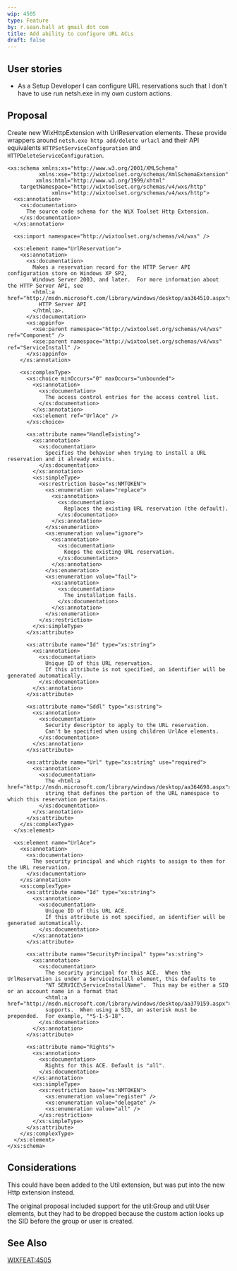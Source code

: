 ```yaml
---
wip: 4505
type: Feature
by: r.sean.hall at gmail dot com
title: Add ability to configure URL ACLs
draft: false
---
```


## User stories

* As a Setup Developer I can configure URL reservations such that I don't have to use run netsh.exe in my own custom actions.


## Proposal

Create new WixHttpExtension with UrlReservation elements.  These provide wrappers around `netsh.exe http add/delete urlacl`
and their API equivalents `HTTPSetServiceConfiguration` and `HTTPDeleteServiceConfiguration`.

    <xs:schema xmlns:xs="http://www.w3.org/2001/XMLSchema"
              xmlns:xse="http://wixtoolset.org/schemas/XmlSchemaExtension"
             xmlns:html="http://www.w3.org/1999/xhtml"
        targetNamespace="http://wixtoolset.org/schemas/v4/wxs/http"
                  xmlns="http://wixtoolset.org/schemas/v4/wxs/http">
      <xs:annotation>
        <xs:documentation>
          The source code schema for the WiX Toolset Http Extension.
        </xs:documentation>
      </xs:annotation>

      <xs:import namespace="http://wixtoolset.org/schemas/v4/wxs" />

      <xs:element name="UrlReservation">
        <xs:annotation>
          <xs:documentation>
            Makes a reservation record for the HTTP Server API configuration store on Windows XP SP2,
            Windows Server 2003, and later.  For more information about the HTTP Server API, see
            <html:a href="http://msdn.microsoft.com/library/windows/desktop/aa364510.aspx">
              HTTP Server API
            </html:a>.
          </xs:documentation>
          <xs:appinfo>
            <xse:parent namespace="http://wixtoolset.org/schemas/v4/wxs" ref="Component" />
            <xse:parent namespace="http://wixtoolset.org/schemas/v4/wxs" ref="ServiceInstall" />
          </xs:appinfo>
        </xs:annotation>

        <xs:complexType>
          <xs:choice minOccurs="0" maxOccurs="unbounded">
            <xs:annotation>
              <xs:documentation>
                The access control entries for the access control list.
              </xs:documentation>
            </xs:annotation>
            <xs:element ref="UrlAce" />
          </xs:choice>

          <xs:attribute name="HandleExisting">
            <xs:annotation>
              <xs:documentation>
                Specifies the behavior when trying to install a URL reservation and it already exists.
              </xs:documentation>
            </xs:annotation>
            <xs:simpleType>
              <xs:restriction base="xs:NMTOKEN">
                <xs:enumeration value="replace">
                  <xs:annotation>
                    <xs:documentation>
                      Replaces the existing URL reservation (the default).
                    </xs:documentation>
                  </xs:annotation>
                </xs:enumeration>
                <xs:enumeration value="ignore">
                  <xs:annotation>
                    <xs:documentation>
                      Keeps the existing URL reservation.
                    </xs:documentation>
                  </xs:annotation>
                </xs:enumeration>
                <xs:enumeration value="fail">
                  <xs:annotation>
                    <xs:documentation>
                      The installation fails.
                    </xs:documentation>
                  </xs:annotation>
                </xs:enumeration>
              </xs:restriction>
            </xs:simpleType>
          </xs:attribute>

          <xs:attribute name="Id" type="xs:string">
            <xs:annotation>
              <xs:documentation>
                Unique ID of this URL reservation.
                If this attribute is not specified, an identifier will be generated automatically.
              </xs:documentation>
            </xs:annotation>
          </xs:attribute>

          <xs:attribute name="Sddl" type="xs:string">
            <xs:annotation>
              <xs:documentation>
                Security descriptor to apply to the URL reservation.
                Can't be specified when using children UrlAce elements.
              </xs:documentation>
            </xs:annotation>
          </xs:attribute>

          <xs:attribute name="Url" type="xs:string" use="required">
            <xs:annotation>
              <xs:documentation>
                The <html:a href="http://msdn.microsoft.com/library/windows/desktop/aa364698.aspx">UrlPrefix</html:a>
                string that defines the portion of the URL namespace to which this reservation pertains.
              </xs:documentation>
            </xs:annotation>
          </xs:attribute>
        </xs:complexType>
      </xs:element>

      <xs:element name="UrlAce">
        <xs:annotation>
          <xs:documentation>
            The security principal and which rights to assign to them for the URL reservation.
          </xs:documentation>
        </xs:annotation>
        <xs:complexType>
          <xs:attribute name="Id" type="xs:string">
            <xs:annotation>
              <xs:documentation>
                Unique ID of this URL ACE.
                If this attribute is not specified, an identifier will be generated automatically.
              </xs:documentation>
            </xs:annotation>
          </xs:attribute>

          <xs:attribute name="SecurityPrincipal" type="xs:string">
            <xs:annotation>
              <xs:documentation>
                The security principal for this ACE.  When the UrlReservation is under a ServiceInstall element, this defaults to
                "NT SERVICE\ServiceInstallName".  This may be either a SID or an account name in a format that
                <html:a href="http://msdn.microsoft.com/library/windows/desktop/aa379159.aspx">LookupAccountName</html:a>
                supports.  When using a SID, an asterisk must be prepended.  For example, "*S-1-5-18".
              </xs:documentation>
            </xs:annotation>
          </xs:attribute>

          <xs:attribute name="Rights">
            <xs:annotation>
              <xs:documentation>
                Rights for this ACE. Default is "all".
              </xs:documentation>
            </xs:annotation>
            <xs:simpleType>
              <xs:restriction base="xs:NMTOKEN">
                <xs:enumeration value="register" />
                <xs:enumeration value="delegate" />
                <xs:enumeration value="all" />
              </xs:restriction>
            </xs:simpleType>
          </xs:attribute>
        </xs:complexType>
      </xs:element>
    </xs:schema>


## Considerations

This could have been added to the Util extension, but was put into the new Http extension instead.

The original proposal included support for the util:Group and util:User elements,
but they had to be dropped because the custom action looks up the SID before the group or user is created.


## See Also

[WIXFEAT:4505](http://wixtoolset.org/issues/4505/)
